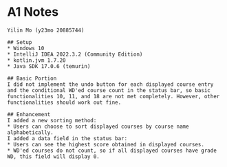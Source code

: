 # A1 Notes
    Yilin Mo (y23mo 20885744)
 
    ## Setup
    * Windows 10
    * IntelliJ IDEA 2022.3.2 (Community Edition)
    * kotlin.jvm 1.7.20
    * Java SDK 17.0.6 (temurin)

    ## Basic Portion
    I did not implement the undo button for each displayed course entry and the conditional WD'ed course count in the status bar, so basic functionalities 10, 11, and 18 are not met completely. However, other functionalities should work out fine.
 
    ## Enhancement 
    I added a new sorting method: 
    * Users can choose to sort displayed courses by course name alphabetically.
    I added a data field in the status bar: 
    * Users can see the highest score obtained in displayed courses.
    * WD'ed courses do not count, so if all displayed courses have grade WD, this field will display 0.